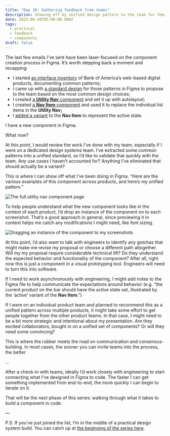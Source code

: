 ```yaml
---
title: "Day 10: Gathering feedback from teams"
description: Showing off my unified design pattern to the team for feedback.
date: 2023-09-20T05:00:00.000Z
tags:
  - practical
  - feedback
  - components
draft: false
---
```

The last few emails I’ve sent have been laser-focused on the component creation process in Figma. It’s worth stepping back a moment and recapping:

* I started [an interface inventory](https://practicaldesignsystems.com/daily/day-1-starting-an-interface-inventory/) of Bank of America’s web-based digital products, documenting common patterns;
* I came up with [a standard design](https://practicaldesignsystems.com/daily/day-3-extracting-patterns-with-a-commonality-spectrum/) for those patterns in Figma to propose to the team based on the most common design choices;
* I created [a **Utility Nav** component](https://practicaldesignsystems.com/daily/day-4-building-a-component/) and set it up with autolayout;
* I created [a **Nav Item** component](https://practicaldesignsystems.com/daily/day-8-component-ception/) and used it to replace the individual list items in the **Utility Nav;**
* I [added a variant](https://practicaldesignsystems.com/daily/day-9-conveying-state-with-variants/) to the **Nav Item** to represent the active state.

I have a new component in Figma.

What now?

At this point, I would review the work I’ve done with my team, especially if I were on a dedicated design systems team. I’ve extracted some common patterns into a unified standard, so I’d like to validate that quickly with the team. Any use cases I haven’t accounted for? Anything I’ve eliminated that should actually be a variant?

This is where I can show off what I’ve been doing in Figma. “Here are the various examples of this component across products, and here’s my unified pattern.”

![The full utility nav component page](/assets/i/post-bofa-component-full.png)

To help people understand what the new component looks like in the context of each product, I’d drop an instance of the component on to each screenshot. That’s a good approach in general, since previewing it in context helps me catch any modifications I might need, like font sizing.

![Dragging an instance of the component to my screenshots](/assets/i/post-bofa-drag-instance.gif)

At this point, I’d also want to talk with engineers to identify any gotchas that might make me revise my proposal or choose a different path altogether. Will my my proposal require considerable technical lift? Do they understand the expected behavior and functionality of the component? After all, right now this is just a component in a visual prototyping tool. Engineers will need to turn this into software.

If I need to work asynchronously with engineering, I might add notes to the Figma file to help communicate the expectations around behavior (e.g. “the current product on the bar should have the active state set, illustrated by the ‘active’ variant of the **Nav Item**.”)

If I were on an individual product team and planned to recommend this as a unified pattern across multiple products, it might take some effort to get people together from the other product teams. In that case, I might need to be a bit more strategic and intentional about my presentation. Are they excited collaborators, bought in on a unified set of components? Or will they need some convincing? 

This is where the rubber meets the road on communication and consensus-building. In most cases, the sooner you can invite teams into the process, the better.

…

After a check-in with teams, ideally I’d work closely with engineering to start connecting what I’ve designed in Figma to code. The faster I can get something implemented from end-to-end, the more quickly I can begin to iterate on it.

That will be the next phase of this series: walking through what it takes to build a component in code.

—

P.S. If you’ve just joined the list, I’m in the middle of a practical design system build. You can catch up at [the beginning of the series here](https://practicaldesignsystems.com/daily/let-s-build-a-design-system/).